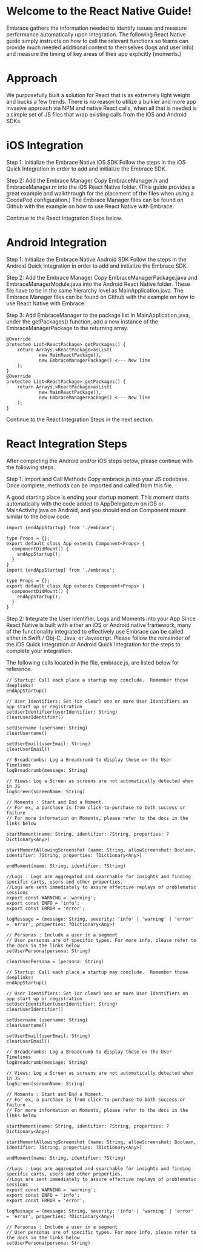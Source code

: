 # Welcome to the React Native Guide!

Embrace gathers the information needed to identify issues and measure performance automatically upon integration. The following React Native guide simply instructs on how to call the relevant functions so teams can provide much needed additional context to themselves (logs and user info) and measure the timing of key areas of their app explicitly (moments.)

# Approach
We purposefully built a solution for React that is as extremely light weight and bucks a few trends. There is no reason to utilize a bulkier and more app invasive approach via NPM and native React calls, when all that is needed is a simple set of JS files that wrap existing calls from the iOS and Android SDKs.

# iOS Integration
Step 1: Initialize the Embrace Native iOS SDK
Follow the steps in the iOS Quick Integration in order to add and initialize the Embrace SDK.

Step 2: Add the Embrace Manager
Copy EmbraceManager.h and EmbraceManager.m into the iOS React Native folder. (This guide provides a great example and walkthrough for the placement of the files when using a CocoaPod configuration.) The Embrace Manager files can be found on Github with the example on how to use React Native with Embrace.

Continue to the React Integration Steps below.

# Android Integration
Step 1: Initialize the Embrace Native Android SDK
Follow the steps in the Android Quick Integration in order to add and initialize the Embrace SDK.

Step 2: Add the Embrace Manager
Copy EmbraceManagerPackage.java and EmbraceManagerModule.java into the Android React Native folder. These file have to be in the same hierarchy level as MainApplication.java. The Embrace Manager files can be found on Github with the example on how to use React Native with Embrace.

Step 3: Add EmbraceManager to the package list
In MainApplication.java, under the getPackages() function, add a new instance of the EmbraceManagerPackage to the returning array.

```
@Override
protected List<ReactPackage> getPackages() {
    return Arrays.<ReactPackage>asList(
            new MainReactPackage(),
            new EmbraceManagerPackage() <--- New line
    );
}
@Override
protected List<ReactPackage> getPackages() {
    return Arrays.<ReactPackage>asList(
            new MainReactPackage(),
            new EmbraceManagerPackage() <--- New line
    );
}
```

Continue to the React Integration Steps in the next section.

# React Integration Steps
After completing the Android and/or iOS steps below, please continue with the following steps.

Step 1: Import and Call Methods
Copy embrace.js into your JS codebase. Once complete, methods can be imported and called from this file.

A good starting place is ending your startup moment. This moment starts automatically with the code added to AppDelegate.m on iOS or MainActivity.java on Android, and you should end on Component mount similar to the below code.

```
import {endAppStartup} from './embrace';

type Props = {};
export default class App extends Component<Props> {
  componentDidMount() {
    endAppStartup();
  }
}
import {endAppStartup} from './embrace';

type Props = {};
export default class App extends Component<Props> {
  componentDidMount() {
    endAppStartup();
  }
}
```

Step 2: Integrate the User Identifier, Logs and Moments into your App
Since React Native is built with either an iOS or Android native framework, many of the functionality integrated to effectively use Embrace can be called either in Swift / Obj-C, Java, or Javascript. Please follow the remainder of the iOS Quick Integration or Android Quick Integration for the steps to complete your integration.

The following calls located in the file, embrace.js, are listed below for reference.

```
// Startup: Call each place a startup may conclude.  Remember those deeplinks!
endAppStartup()

// User Identifiers: Set (or clear) one or more User Identifiers on app start up or registration
setUserIdentifier(userIdentifier: String)
clearUserIdentifier()

setUsername (username: String) 
clearUsername()

setUserEmail(userEmail: String) 
clearUserEmail()

// Breadcrumbs: Log a Breadcrumb to display these on the User Timelines
logBreadcrumb(message: String)

// Views: Log a Screen as screens are not automatically detected when in JS
logScreen(screenName: String)

// Moments : Start and End a Moment.  
// For ex, a purchase is from click-to-purchase to both success or failure
// For more information on Moments, please refer to the docs in the links below

startMoment(name: String, identifier: ?String, properties: ?Dictionary<Any>) 

startMomentAllowingScreenshot (name: String, allowScreenshot: Boolean, identifier: ?String, properties: ?Dictionary<Any>)

endMoment(name: String, identifier: ?String)

//Logs : Logs are aggregated and searchable for insights and finding specific carts, users and other properties.
//Logs are sent immediately to assure effective replays of problematic sessions
export const WARNING = 'warning';
export const INFO = 'info';
export const ERROR = 'error';

logMessage = (message: String, severity: 'info' | 'warning' | 'error' = 'error', properties: ?Dictionary<Any>)

// Personas : Include a user in a segment
// User personas are of specific types. For more info, please refer to the docs in the links below
setUserPersona(persona: String)

clearUserPersona = (persona: String)

// Startup: Call each place a startup may conclude.  Remember those deeplinks!
endAppStartup()

// User Identifiers: Set (or clear) one or more User Identifiers on app start up or registration
setUserIdentifier(userIdentifier: String)
clearUserIdentifier()

setUsername (username: String) 
clearUsername()

setUserEmail(userEmail: String) 
clearUserEmail()

// Breadcrumbs: Log a Breadcrumb to display these on the User Timelines
logBreadcrumb(message: String)

// Views: Log a Screen as screens are not automatically detected when in JS
logScreen(screenName: String)

// Moments : Start and End a Moment.  
// For ex, a purchase is from click-to-purchase to both success or failure
// For more information on Moments, please refer to the docs in the links below

startMoment(name: String, identifier: ?String, properties: ?Dictionary<Any>) 

startMomentAllowingScreenshot (name: String, allowScreenshot: Boolean, identifier: ?String, properties: ?Dictionary<Any>)

endMoment(name: String, identifier: ?String)

//Logs : Logs are aggregated and searchable for insights and finding specific carts, users and other properties.
//Logs are sent immediately to assure effective replays of problematic sessions
export const WARNING = 'warning';
export const INFO = 'info';
export const ERROR = 'error';

logMessage = (message: String, severity: 'info' | 'warning' | 'error' = 'error', properties: ?Dictionary<Any>)

// Personas : Include a user in a segment
// User personas are of specific types. For more info, please refer to the docs in the links below
setUserPersona(persona: String)
```
